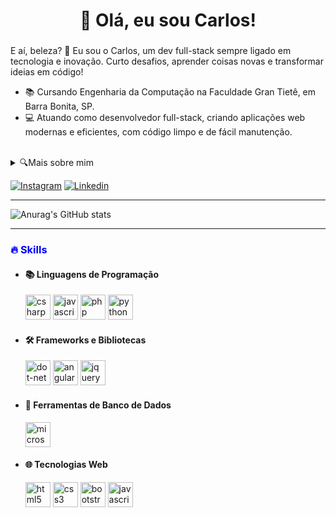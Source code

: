 <h1 align="center">👋 Olá, eu sou Carlos!</h1>

###

<p align="left">
  E aí, beleza? 👋 Eu sou o Carlos, um dev full-stack sempre ligado em tecnologia e inovação. Curto desafios, aprender coisas novas e transformar ideias em código! 
</p>

<ul align="left">
  <li>📚 Cursando Engenharia da Computação na Faculdade Gran Tietê, em Barra Bonita, SP.</li>
  <li>💻 Atuando como desenvolvedor full-stack, criando aplicações web modernas e eficientes, com código limpo e de fácil manutenção.</li>
</ul><br>
<details>
  <summary>🔍Mais sobre mim</summary>
  <ul>
    <li>🚀 Sou determinado e dedicado, sempre focado em evoluir e alcançar minhas metas.</li>
    <li>💻 Tenho uma paixão por desenvolvimento de software e estou sempre me atualizando com novas tendências e tecnologias.</li>
    <li>🎯 Gosto de enfrentar desafios que me permitem crescer profissionalmente e aprimorar minhas habilidades técnicas.</li>
    <li>📚 Acredito que o aprendizado contínuo é essencial para me tornar um profissional completo e estar preparado para o futuro da tecnologia.</li>
    <li>💪 Curto musculação e me mantenho motivado a cuidar da saúde e da minha qualidade de vida.</li>
    <li>🚴‍♂️ Adoro praticar ciclismo, aproveitando para explorar novos lugares e manter o corpo ativo.</li>
    <li>🎮 Sou fã de vídeo games, um ótimo jeito de relaxar e me divertir nos momentos livres.</li>
  </ul>
</details>

[![Instagram](https://img.shields.io/badge/Instagram-E4405F?style=for-the-badge&logo=instagram&logoColor=white)](https://instagram.com)
[![Linkedin](https://img.shields.io/badge/LinkedIn-0077B5?style=for-the-badge&logo=linkedin&logoColor=white)](https://linkedin.com)

---

![Anurag's GitHub stats](https://github-readme-stats.vercel.app/api?username=Zcr4zy&show_icons=true&theme=synthwave)

---


###

<h3 align="left" style="color: blue;">🔥 Skills</h3>
<ul>
  <li>
    <div align="left">
      <h4>📚 Linguagens de Programação</h4>
      <img src="https://cdn.jsdelivr.net/gh/devicons/devicon/icons/csharp/csharp-original.svg" height="40" alt="csharp logo" />
      <img src="https://cdn.jsdelivr.net/gh/devicons/devicon/icons/javascript/javascript-original.svg" height="40" alt="javascript logo" />
      <img src="https://cdn.jsdelivr.net/gh/devicons/devicon/icons/php/php-original.svg" height="40" alt="php logo" />
      <img src="https://cdn.jsdelivr.net/gh/devicons/devicon/icons/python/python-original.svg" height="40" alt="python logo"  />
    </div>
  </li>

  <li>
    <div align="left">
      <h4>🛠 Frameworks e Bibliotecas</h4>
      <img src="https://cdn.jsdelivr.net/gh/devicons/devicon/icons/dot-net/dot-net-original.svg" height="40" alt="dot-net logo" />
      <img src="https://cdn.jsdelivr.net/gh/devicons/devicon/icons/angularjs/angularjs-original.svg" height="40" alt="angularjs logo" />
      <img src="https://cdn.jsdelivr.net/gh/devicons/devicon/icons/jquery/jquery-original.svg" height="40" alt="jquery logo" />
    </div>
  </li>

  <li>
    <div align="left">
      <h4>🔧 Ferramentas de Banco de Dados</h4>
      <img src="https://cdn.jsdelivr.net/gh/devicons/devicon/icons/microsoftsqlserver/microsoftsqlserver-plain.svg" height="40" alt="microsoftsqlserver logo" />
    </div>
  </li>

  <li>
    <div align="left">
      <h4>🌐 Tecnologias Web</h4>
      <img src="https://cdn.jsdelivr.net/gh/devicons/devicon/icons/html5/html5-original.svg" height="40" alt="html5 logo" />
      <img src="https://cdn.jsdelivr.net/gh/devicons/devicon/icons/css3/css3-original.svg" height="40" alt="css3 logo" />
      <img src="https://cdn.jsdelivr.net/gh/devicons/devicon/icons/bootstrap/bootstrap-original.svg" height="40" alt="bootstrap logo"  />
      <img src="https://cdn.jsdelivr.net/gh/devicons/devicon/icons/javascript/javascript-original.svg" height="40" alt="javascript logo" />
    </div>
  </li>
</ul>

###



###



###
